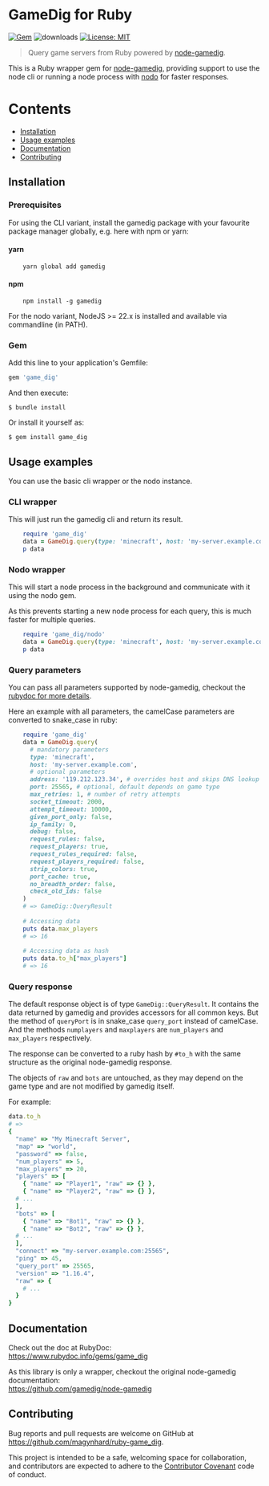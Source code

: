 # GameDig for Ruby
[![Gem](https://img.shields.io/gem/v/game_dig?color=default&style=plastic&logo=ruby&logoColor=red)](https://rubygems.org/gems/game_dig)
![downloads](https://img.shields.io/gem/dt/game_dig?color=blue&style=plastic)
[![License: MIT](https://img.shields.io/badge/License-MIT-gold.svg?style=plastic&logo=mit)](LICENSE)

> Query game servers from Ruby powered by [node-gamedig](https://github.com/gamedig/node-gamedig). 

This is a Ruby wrapper gem for [node-gamedig](https://github.com/gamedig/node-gamedig), providing support to use the node cli or running a node process with [nodo](https://github.com/mtgrosser/nodo) for faster responses.



# Contents

* [Installation](#installation)
* [Usage examples](#usage)
* [Documentation](#documentation)
* [Contributing](#contributing)



<a name="installation"></a>
## Installation
### Prerequisites
For using the CLI variant, install the gamedig package with your favourite package manager globally, e.g. here with npm or yarn:

#### yarn
```
    yarn global add gamedig
```

#### npm
```
    npm install -g gamedig
```

For the nodo variant, NodeJS >= 22.x is installed and available via commandline (in PATH).


### Gem

Add this line to your application's Gemfile:

```ruby
gem 'game_dig'
```

And then execute:

    $ bundle install

Or install it yourself as:

    $ gem install game_dig
    

<a name="usage"></a>
## Usage examples

You can use the basic cli wrapper or the nodo instance.

### CLI wrapper

This will just run the gamedig cli and return its result.
```ruby
    require 'game_dig'
    data = GameDig.query(type: 'minecraft', host: 'my-server.example.com')
    p data
```

### Nodo wrapper
This will start a node process in the background and communicate with it using the nodo gem.

As this prevents starting a new node process for each query, this is much faster for multiple queries.
```ruby
    require 'game_dig/nodo'
    data = GameDig.query(type: 'minecraft', host: 'my-server.example.com')
    p data
```

### Query parameters
You can pass all parameters supported by node-gamedig, checkout the [rubydoc for more details](https://www.rubydoc.info/gems/game_dig/GameDig).

Here an example with all parameters, the camelCase parameters are converted to snake_case in ruby:
```ruby
    require 'game_dig'
    data = GameDig.query(
      # mandatory parameters
      type: 'minecraft',
      host: 'my-server.example.com',
      # optional parameters
      address: '119.212.123.34', # overrides host and skips DNS lookup
      port: 25565, # optional, default depends on game type
      max_retries: 1, # number of retry attempts
      socket_timeout: 2000, 
      attempt_timeout: 10000,
      given_port_only: false,
      ip_family: 0,
      debug: false,
      request_rules: false,
      request_players: true,
      request_rules_required: false,
      request_players_required: false,
      strip_colors: true,
      port_cache: true,
      no_breadth_order: false,
      check_old_ids: false
    )
    # => GameDig::QueryResult
    
    # Accessing data
    puts data.max_players
    # => 16
    
    # Accessing data as hash
    puts data.to_h["max_players"]
    # => 16
```

### Query response
The default response object is of type `GameDig::QueryResult`.
It contains the data returned by gamedig and provides accessors for all common keys.
But the method of `queryPort` is in snake_case `query_port` instead of camelCase. And the methods `numplayers` and `maxplayers` are `num_players` and `max_players` respectively.

The response can be converted to a ruby hash by `#to_h` with the same structure as the original node-gamedig response.

The objects of `raw` and `bots` are untouched, as they may depend on the game type and are not modified by gamedig itself.

For example:
```ruby
data.to_h
# =>
{
  "name" => "My Minecraft Server",
  "map" => "world",
  "password" => false,
  "num_players" => 5,
  "max_players" => 20,
  "players" => [
    { "name" => "Player1", "raw" => {} },
    { "name" => "Player2", "raw" => {} },
  # ...
  ],
  "bots" => [
    { "name" => "Bot1", "raw" => {} },
    { "name" => "Bot2", "raw" => {} },
  # ...
  ],
  "connect" => "my-server.example.com:25565",
  "ping" => 45,
  "query_port" => 25565,
  "version" => "1.16.4",
  "raw" => {
    # ...
  }
}    
```

<a name="documentation"></a>
## Documentation
Check out the doc at RubyDoc:<br>
https://www.rubydoc.info/gems/game_dig


As this library is only a wrapper, checkout the original node-gamedig documentation:<br>
https://github.com/gamedig/node-gamedig


<a name="contributing"></a>
## Contributing

Bug reports and pull requests are welcome on GitHub at https://github.com/magynhard/ruby-game_dig. 

This project is intended to be a safe, welcoming space for collaboration, and contributors are expected to adhere to the [Contributor Covenant](http://contributor-covenant.org) code of conduct.
